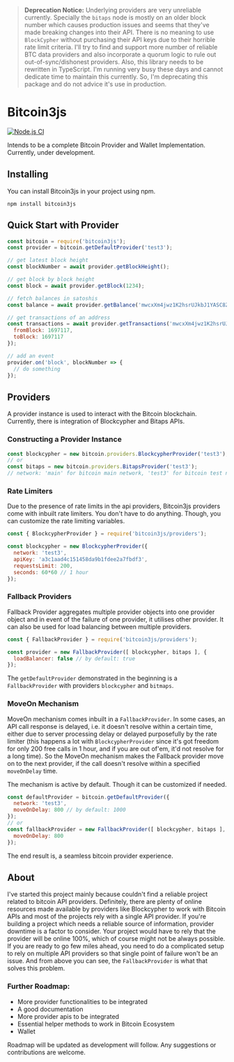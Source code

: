 > **Deprecation Notice:** Underlying providers are very unreliable currently. Specially the `bitaps` node is mostly on an older block number which causes production issues and seems that they've made breaking changes into their API. There is no meaning to use `BlockCypher` without purchasing their API keys due to their horrible rate limit criteria. I'll try to find and support more number of reliable BTC data providers and also incorporate a quorum logic to rule out out-of-sync/dishonest providers. Also, this library needs to be rewritten in TypeScript. I'm running very busy these days and cannot dedicate time to maintain this currently. So, I'm deprecating this package and do not advice it's use in production.

# Bitcoin3js

[![Node.js CI](https://github.com/zemse/bitcoin3js/workflows/Node.js%20CI/badge.svg)](https://github.com/zemse/bitcoin3js/workflows/Node.js%20CI/badge.svg)

Intends to be a complete Bitcoin Provider and Wallet Implementation. Currently, under development.

## Installing

You can install Bitcoin3js in your project using npm.

```shell
npm install bitcoin3js
```

## Quick Start with Provider

```javascript
const bitcoin = require('bitcoin3js');
const provider = bitcoin.getDefaultProvider('test3');

// get latest block height
const blockNumber = await provider.getBlockHeight();

// get block by block height
const block = await provider.getBlock(1234);

// fetch balances in satoshis
const balance = await provider.getBalance('mwcxXm4jwz1K2hsrUJkbJ1YASC8Z4Vf4yB');

// get transactions of an address
const transactions = await provider.getTransactions('mwcxXm4jwz1K2hsrUJkbJ1YASC8Z4Vf4yB', {
  fromBlock: 1697117,
  toBlock: 1697117
});

// add an event
provider.on('block', blockNumber => {
  // do something
});
```

## Providers

A provider instance is used to interact with the Bitcoin blockchain. Currently, there is integration of Blockcypher and Bitaps APIs.

### Constructing a Provider Instance
```javascript
const blockcypher = new bitcoin.providers.BlockcypherProvider('test3');
// or
const bitaps = new bitcoin.providers.BitapsProvider('test3');
// network: 'main' for bitcoin main network, 'test3' for bitcoin test network
```

### Rate Limiters

Due to the presence of rate limits in the api providers, Bitcoin3js providers come with inbuilt rate limiters. You don't have to do anything. Though, you can customize the rate limiting variables.

```javascript
const { BlockcypherProvider } = require('bitcoin3js/providers');

const blockcypher = new BlockcypherProvider({
  network: 'test3',
  apiKey: 'a3c1aad4c151458da9b1fdee2a7fbdf3',
  requestsLimit: 200,
  seconds: 60*60 // 1 hour
});
```
### Fallback Providers

Fallback Provider aggregates multiple provider objects into one provider object and in event of the failure of one provider, it utilises other provider. It can also be used for load balancing between multiple providers.

```javascript
const { FallbackProvider } = require('bitcoin3js/providers');

const provider = new FallbackProvider([ blockcypher, bitaps ], {
  loadBalancer: false // by default: true
});
```

The `getDefaultProvider` demonstrated in the beginning is a `FallbackProvider` with providers `blockcypher` and `bitmaps`.

### MoveOn Mechanism

MoveOn mechanism comes inbuilt in a `FallbackProvider`. In some cases, an API call response is delayed, i.e. it doesn't resolve within a certain time, either due to server processing delay or delayed purposefully by the rate limiter (this happens a lot with `BlockcypherProvider` since it's got freedom for only 200 free calls in 1 hour, and if you are out of'em, it'd not resolve for a long time). So the MoveOn mechanism makes the Fallback provider move on to the next provider, if the call doesn't resolve within a specified `moveOnDelay` time.

The mechanism is active by default. Though it can be customized if needed.

```javascript
const defaultProvider = bitcoin.getDefaultProvider({
  network: 'test3',
  moveOnDelay: 800 // by default: 1000
});
// or
const fallbackProvider = new FallbackProvider([ blockcypher, bitaps ], {
  moveOnDelay: 800
});
```
The end result is, a seamless bitcoin provider experience.

## About

I've started this project mainly because couldn't find a reliable project related to bitcoin API providers. Definitely, there are plenty of online resources made available by providers like Blockcypher to work with Bitcoin APIs and most of the projects rely with a single API provider. If you're building a project which needs a reliable source of information, provider downtime is a factor to consider. Your project would have to rely that the provider will be online 100%, which of course might not be always possible. If you are ready to go few miles ahead, you need to do a complicated setup to rely on multiple API providers so that single point of failure won't be an issue. And from above you can see, the `FallbackProvider` is what that solves this problem.

### Further Roadmap:

- More provider functionalities to be integrated
- A good documentation
- More provider apis to be integrated
- Essential helper methods to work in Bitcoin Ecosystem
- Wallet

Roadmap will be updated as development will follow. Any suggestions or contributions are welcome.
